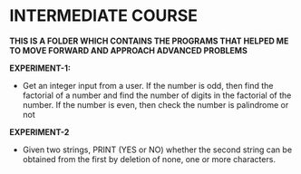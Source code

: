 <h1>INTERMEDIATE COURSE</h1>

**THIS IS A FOLDER WHICH CONTAINS THE PROGRAMS THAT HELPED ME TO MOVE FORWARD AND APPROACH ADVANCED PROBLEMS**

**EXPERIMENT-1:**
- Get an integer input from a user. If the number is odd, then find the factorial of
a number and find the number of digits in the factorial of the number. If the
number is even, then check the number is palindrome or not

**EXPERIMENT-2**
- Given two strings, PRINT (YES or NO) whether the second string can be
obtained from the first by deletion of none, one or more characters.
